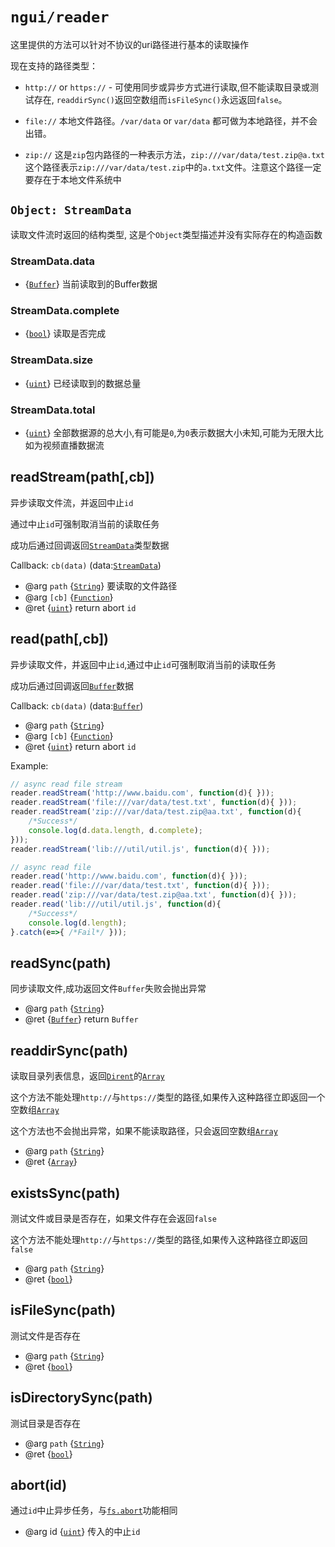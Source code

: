 # `ngui/reader`

这里提供的方法可以针对不协议的uri路径进行基本的读取操作

现在支持的路径类型：

* `http://` or `https://` - 可使用同步或异步方式进行读取,但不能读取目录或测试存在, 
`readdirSync()`返回空数组而`isFileSync()`永远返回`false`。

* `file://` 本地文件路径。`/var/data` or `var/data` 都可做为本地路径，并不会出错。

*	`zip://`	这是`zip`包内路径的一种表示方法，`zip:///var/data/test.zip@a.txt` 
这个路径表示`zip:///var/data/test.zip`中的`a.txt`文件。注意这个路径一定要存在于本地文件系统中


## `Object: StreamData`

读取文件流时返回的结构类型, 这是个`Object`类型描述并没有实际存在的构造函数

### StreamData.data
* {[`Buffer`]} 当前读取到的Buffer数据

### StreamData.complete
* {[`bool`]} 读取是否完成

### StreamData.size
* {[`uint`]} 已经读取到的数据总量

### StreamData.total
* {[`uint`]} 全部数据源的总大小,有可能是`0`,为`0`表示数据大小未知,可能为无限大比如为视频直播数据流


## readStream(path[,cb])

异步读取文件流，并返回中止`id`

通过中止`id`可强制取消当前的读取任务

成功后通过回调返回[`StreamData`]类型数据

Callback: `cb(data)` (data:[`StreamData`])

* @arg `path` {[`String`]}    要读取的文件路径
* @arg `[cb]` {[`Function`]}
* @ret {[`uint`]} return abort `id`

## read(path[,cb])

异步读取文件，并返回中止`id`,通过中止`id`可强制取消当前的读取任务

成功后通过回调返回[`Buffer`]数据

Callback: `cb(data)` (data:[`Buffer`])

* @arg `path` {[`String`]}    	
* @arg `[cb]` {[`Function`]}
* @ret {[`uint`]} return abort `id`

Example:

```js
// async read file stream 
reader.readStream('http://www.baidu.com', function(d){ }));
reader.readStream('file:///var/data/test.txt', function(d){ }));
reader.readStream('zip:///var/data/test.zip@aa.txt', function(d){ 
	/*Success*/ 
	console.log(d.data.length, d.complete);
}));
reader.readStream('lib:///util/util.js', function(d){ }));

// async read file
reader.read('http://www.baidu.com', function(d){ }));
reader.read('file:///var/data/test.txt', function(d){ }));
reader.read('zip:///var/data/test.zip@aa.txt', function(d){ }));
reader.read('lib:///util/util.js', function(d){ 
	/*Success*/ 
	console.log(d.length);
}.catch(e=>{ /*Fail*/ }));
```

## readSync(path)

同步读取文件,成功返回文件`Buffer`失败会抛出异常

* @arg `path` {[`String`]}
* @ret {[`Buffer`]} return `Buffer`

## readdirSync(path)

读取目录列表信息，返回[`Dirent`]的[`Array`]

这个方法不能处理`http://`与`https://`类型的路径,如果传入这种路径立即返回一个空数组[`Array`]

这个方法也不会抛出异常，如果不能读取路径，只会返回空数组[`Array`]

* @arg `path` {[`String`]}
* @ret {[`Array`]}

## existsSync(path)

测试文件或目录是否存在，如果文件存在会返回`false`

这个方法不能处理`http://`与`https://`类型的路径,如果传入这种路径立即返回`false`

* @arg `path` {[`String`]}
* @ret {[`bool`]}

## isFileSync(path)

测试文件是否存在

* @arg `path` {[`String`]}
* @ret {[`bool`]}

## isDirectorySync(path)

测试目录是否存在

* @arg `path` {[`String`]}
* @ret {[`bool`]}

## abort(id)

通过`id`中止异步任务，与[`fs.abort`]功能相同

* @arg id {[`uint`]} 传入的中止`id`


[`Object`]: https://developer.mozilla.org/en-US/docs/Web/JavaScript/Reference/Global_Objects/Object
[`Array`]: https://developer.mozilla.org/en-US/docs/Web/JavaScript/Reference/Global_Objects/Array
[`Function`]: https://developer.mozilla.org/en-US/docs/Web/JavaScript/Reference/Global_Objects/Function
[`Date`]: https://developer.mozilla.org/en-US/docs/Web/JavaScript/Reference/Global_Objects/Date
[`RegExp`]: https://developer.mozilla.org/en-US/docs/Web/JavaScript/Reference/Global_Objects/RegExp
[`ArrayBuffer`]: https://developer.mozilla.org/en-US/docs/Web/JavaScript/Reference/Global_Objects/ArrayBuffer
[`TypedArray`]: https://developer.mozilla.org/en-US/docs/Web/JavaScript/Reference/Global_Objects/TypedArray
[`String`]: https://developer.mozilla.org/en-US/docs/Web/JavaScript/Reference/Global_Objects/String
[`Number`]: https://developer.mozilla.org/en-US/docs/Web/JavaScript/Reference/Global_Objects/Number
[`Boolean`]: https://developer.mozilla.org/en-US/docs/Web/JavaScript/Reference/Global_Objects/Boolean
[`null`]: https://developer.mozilla.org/en-US/docs/Web/JavaScript/Reference/Global_Objects/null
[`undefined`]: https://developer.mozilla.org/en-US/docs/Web/JavaScript/Reference/Global_Objects/undefined

[`int`]: native_types.md#int
[`uint`]: native_types.md#uint
[`int16`]: native_types.md#int16
[`uint16`]: native_types.md#uint16
[`int64`]: native_types.md#int64
[`uint64`]: native_types.md#uint64
[`float`]: native_types.md#float
[`double`]: native_types.md#double
[`bool`]: native_types.md#bool

[`Buffer`]: https://nodejs.org/dist/latest-v8.x/docs/api/buffer.html
[`fs.readStream`]: fs.md#readstream-path-cb-
[`StreamData`]: reader.md#object-streamdata
[`fs.abort`]: fs.md#abort-id-
[`Dirent`]: fs.md#class-dirent
